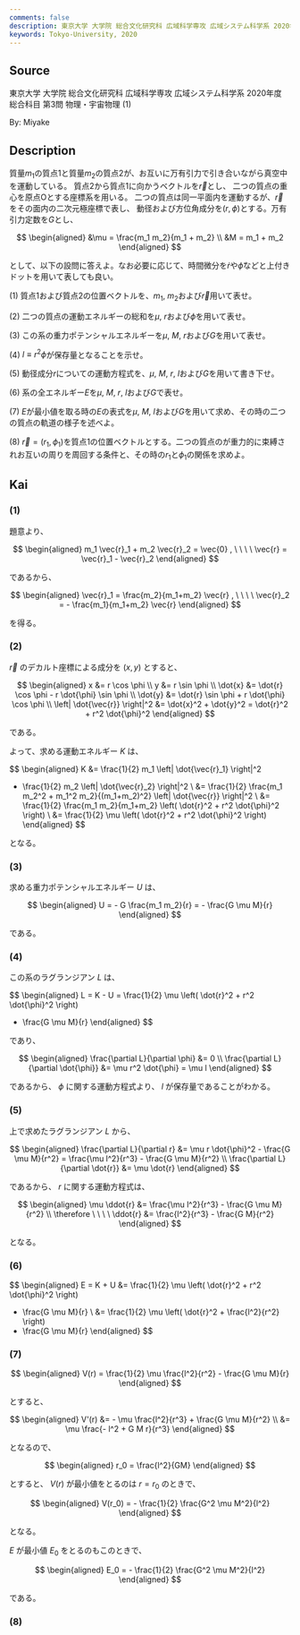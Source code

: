 ```yaml
---
comments: false
description: 東京大学 大学院 総合文化研究科 広域科学専攻 広域システム科学系 2020年度 総合科目 第3問
keywords: Tokyo-University, 2020
---
```


## **Source**
東京大学 大学院 総合文化研究科 広域科学専攻 広域システム科学系 2020年度 総合科目 第3問 物理・宇宙物理 (1)

By: Miyake

## **Description**
質量$m_1$の質点$1$と質量$m_2$の質点$2$が、お互いに万有引力で引き合いながら真空中を運動している。
質点$2$から質点$1$に向かうベクトルを$\vec{r}$とし、
二つの質点の重心を原点$\text{O}$とする座標系を用いる。
二つの質点は同一平面内を運動するが、$\vec{r}$をその面内の二次元極座標で表し、
動径および方位角成分を$(r, \phi)$とする。万有引力定数を$G$とし、

$$
\begin{aligned}
&\mu = \frac{m_1 m_2}{m_1 + m_2} \\
&M = m_1 + m_2
\end{aligned}
$$

として、以下の設問に答えよ。なお必要に応じて、時間微分を$\dot{r}$や$\dot{\phi}$などと上付きドットを用いて表しても良い。

(1) 質点$1$および質点$2$の位置ベクトルを、$m_1$, $m_2$および$\vec{r}$用いて表せ。

(2) 二つの質点の運動エネルギーの総和を$\mu$, $r$および$\phi$を用いて表せ。

(3) この系の重力ポテンシャルエネルギーを$\mu$, $M$, $r$および$G$を用いて表せ。

(4) $l \equiv r^2 \phi$が保存量となることを示せ。

(5) 動径成分$r$についての運動方程式を、$\mu$, $M$, $r$, $l$および$G$を用いて書き下せ。

(6) 系の全エネルギー$E$を$\mu$, $M$, $r$, $l$および$G$で表せ。

(7) $E$が最小値を取る時の$E$の表式を$\mu$, $M$, $l$および$G$を用いて求め、その時の二つの質点の軌道の様子を述べよ。

(8) $\vec{r}=(r_1, \phi_1)$を質点$1$の位置ベクトルとする。二つの質点のが重力的に束縛されお互いの周りを周回する条件と、その時の$r_1$と$\phi_1$の関係を求めよ。

## **Kai**
### (1)
題意より、

$$
\begin{aligned}
m_1 \vec{r}_1 + m_2 \vec{r}_2 = \vec{0}
, \ \ \ \ 
\vec{r} = \vec{r}_1 - \vec{r}_2
\end{aligned}
$$

であるから、

$$
\begin{aligned}
\vec{r}_1 = \frac{m_2}{m_1+m_2} \vec{r}
, \ \ \ \ 
\vec{r}_2 = - \frac{m_1}{m_1+m_2} \vec{r}
\end{aligned}
$$

を得る。

### (2)
$\vec{r}$ のデカルト座標による成分を $(x,y)$ とすると、

$$
\begin{aligned}
x &= r \cos \phi
\\
y &= r \sin \phi
\\
\dot{x} &= \dot{r} \cos \phi - r \dot{\phi} \sin \phi
\\
\dot{y} &= \dot{r} \sin \phi + r \dot{\phi} \cos \phi
\\
\left| \dot{\vec{r}} \right|^2
&= \dot{x}^2 + \dot{y}^2
= \dot{r}^2 + r^2 \dot{\phi}^2
\end{aligned}
$$

である。

よって、求める運動エネルギー $K$ は、

$$
\begin{aligned}
K
&= \frac{1}{2} m_1 \left| \dot{\vec{r}_1} \right|^2
+ \frac{1}{2} m_2 \left| \dot{\vec{r}_2} \right|^2
\\
&= \frac{1}{2} \frac{m_1 m_2^2 + m_1^2 m_2}{(m_1+m_2)^2}
\left| \dot{\vec{r}} \right|^2
\\
&= \frac{1}{2} \frac{m_1 m_2}{m_1+m_2}
\left( \dot{r}^2 + r^2 \dot{\phi}^2 \right)
\\
&= \frac{1}{2} \mu \left( \dot{r}^2 + r^2 \dot{\phi}^2 \right)
\end{aligned}
$$

となる。

### (3)
求める重力ポテンシャルエネルギー $U$ は、

$$
\begin{aligned}
U = - G \frac{m_1 m_2}{r}
= - \frac{G \mu M}{r}
\end{aligned}
$$

である。

### (4)
この系のラグランジアン $L$ は、

$$
\begin{aligned}
L = K - U
= \frac{1}{2} \mu \left( \dot{r}^2 + r^2 \dot{\phi}^2 \right)
+ \frac{G \mu M}{r}
\end{aligned}
$$

であり、

$$
\begin{aligned}
\frac{\partial L}{\partial \phi}
&= 0
\\
\frac{\partial L}{\partial \dot{\phi}}
&= \mu r^2 \dot{\phi}
= \mu l
\end{aligned}
$$

であるから、 $\phi$ に関する運動方程式より、
$l$ が保存量であることがわかる。

### (5)
上で求めたラグランジアン $L$ から、

$$
\begin{aligned}
\frac{\partial L}{\partial r}
&= \mu r \dot{\phi}^2 - \frac{G \mu M}{r^2}
= \frac{\mu l^2}{r^3} - \frac{G \mu M}{r^2}
\\
\frac{\partial L}{\partial \dot{r}}
&= \mu \dot{r}
\end{aligned}
$$

であるから、 $r$ に関する運動方程式は、

$$
\begin{aligned}
\mu \ddot{r}
&= \frac{\mu l^2}{r^3} - \frac{G \mu M}{r^2}
\\
\therefore \ \ \ \ 
\ddot{r}
&= \frac{l^2}{r^3} - \frac{G M}{r^2}
\end{aligned}
$$

となる。

### (6)

$$
\begin{aligned}
E = K + U
&= \frac{1}{2} \mu \left( \dot{r}^2 + r^2 \dot{\phi}^2 \right)
- \frac{G \mu M}{r}
\\
&= \frac{1}{2} \mu \left( \dot{r}^2 + \frac{l^2}{r^2} \right)
- \frac{G \mu M}{r}
\end{aligned}
$$

### (7)

$$
\begin{aligned}
V(r)
= \frac{1}{2} \mu \frac{l^2}{r^2} - \frac{G \mu M}{r}
\end{aligned}
$$

とすると、

$$
\begin{aligned}
V'(r)
&= - \mu \frac{l^2}{r^3} + \frac{G \mu M}{r^2}
\\
&= \mu \frac{- l^2 + G M r}{r^3}
\end{aligned}
$$

となるので、

$$
\begin{aligned}
r_0 = \frac{l^2}{GM}
\end{aligned}
$$

とすると、 $V(r)$ が最小値をとるのは $r=r_0$ のときで、

$$
\begin{aligned}
V(r_0)
= - \frac{1}{2} \frac{G^2 \mu M^2}{l^2}
\end{aligned}
$$

となる。

$E$ が最小値 $E_0$ をとるのもこのときで、

$$
\begin{aligned}
E_0
= - \frac{1}{2} \frac{G^2 \mu M^2}{l^2}
\end{aligned}
$$

である。

### (8)